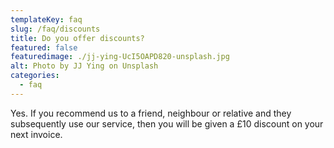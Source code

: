 ```yaml
---
templateKey: faq
slug: /faq/discounts
title: Do you offer discounts?
featured: false
featuredimage: ./jj-ying-UcI5OAPD820-unsplash.jpg
alt: Photo by JJ Ying on Unsplash
categories:
  - faq
---
```


Yes. If you recommend us to a friend, neighbour or relative and they subsequently use our service, then you will be given a £10 discount on your next invoice.